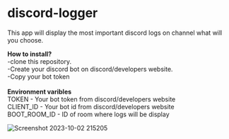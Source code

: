 # discord-logger

This app will display the most important discord logs on channel what will you choose. </br>

 **How to install?**  </br>
    -clone this repository. </br>
    -Create your discord bot on discord/developers website. </br>
    -Copy your bot token </br>
</br>
  **Environment varibles** </br>
  TOKEN - Your bot token from discord/developers website </br>
  CLIENT_ID - Your bot id from discord/developers website </br>
  BOOT_ROOM_ID - ID of room where logs will be display </br>

![Screenshot 2023-10-02 215205](https://github.com/Szymon17/discord-logger/assets/111567990/19111b83-ae13-4e0e-ab03-10e66b754c7d)
